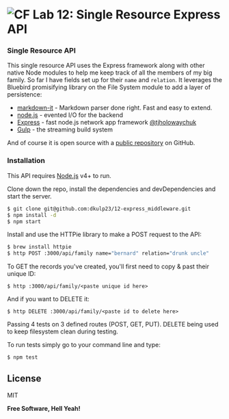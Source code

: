 ![CF](https://camo.githubusercontent.com/70edab54bba80edb7493cad3135e9606781cbb6b/687474703a2f2f692e696d6775722e636f6d2f377635415363382e706e67) Lab 12: Single Resource Express API
===

### Single Resource API

This single resource API uses the Express framework along with other native Node modules to help me keep track of all the members of my big family. So far I have fields set up for their `name` and `relation`. It leverages the Bluebird promisifying library on the File System module to add a layer of persistence:

* [markdown-it] - Markdown parser done right. Fast and easy to extend.
* [node.js] - evented I/O for the backend
* [Express] - fast node.js network app framework [@tjholowaychuk]
* [Gulp] - the streaming build system

And of course it is open source with a [public repository][repo]
 on GitHub.

### Installation

This API requires [Node.js](https://nodejs.org/) v4+ to run.

Clone down the repo, install the dependencies and devDependencies and start the server.

```sh
$ git clone git@github.com:dkulp23/12-express_middleware.git
$ npm install -d
$ npm start
```

Install and use the HTTPie library to make a POST request to the API:

```sh
$ brew install httpie
$ http POST :3000/api/family name="bernard" relation="drunk uncle"
```
To GET the records you've created, you'll first need to copy & past their unique ID:
```
$ http :3000/api/family/<paste unique id here>
```
And if you want to DELETE it:
```
$ http DELETE :3000/api/family/<paste id to delete here>
```

Passing 4 tests on 3 defined routes (POST, GET, PUT). DELETE being used to keep filesystem clean during testing.

To run tests simply go to your command line and type:
```sh
$ npm test
```

License
----

MIT


**Free Software, Hell Yeah!**

[//]: # (These are reference links used in the body of this note and get stripped out when the markdown processor does its job. There is no need to format nicely because it shouldn't be seen. Thanks SO - http://stackoverflow.com/questions/4823468/store-comments-in-markdown-syntax)


   [repo]: <https://github.com/dkulp23/11-single_resource_express_api>
   [git-repo-url]: <https://github.com/joemccann/dillinger.git>
   [john gruber]: <http://daringfireball.net>
   [df1]: <http://daringfireball.net/projects/markdown/>
   [markdown-it]: <https://github.com/markdown-it/markdown-it>
   [Ace Editor]: <http://ace.ajax.org>
   [node.js]: <http://nodejs.org>
   [Twitter Bootstrap]: <http://twitter.github.com/bootstrap/>
   [jQuery]: <http://jquery.com>
   [@tjholowaychuk]: <http://twitter.com/tjholowaychuk>
   [express]: <http://expressjs.com>
   [AngularJS]: <http://angularjs.org>
   [Gulp]: <http://gulpjs.com>
